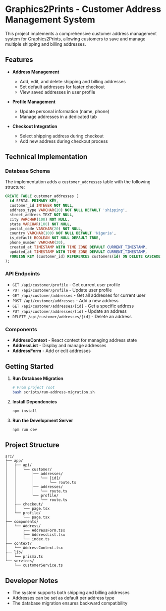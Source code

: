 # Graphics2Prints - Customer Address Management System

This project implements a comprehensive customer address management system for Graphics2Prints, allowing customers to save and manage multiple shipping and billing addresses.

## Features

- **Address Management**
  - Add, edit, and delete shipping and billing addresses
  - Set default addresses for faster checkout
  - View saved addresses in user profile

- **Profile Management**
  - Update personal information (name, phone)
  - Manage addresses in a dedicated tab

- **Checkout Integration**
  - Select shipping address during checkout
  - Add new address during checkout process

## Technical Implementation

### Database Schema

The implementation adds a `customer_addresses` table with the following structure:

```sql
CREATE TABLE customer_addresses (
  id SERIAL PRIMARY KEY,
  customer_id INTEGER NOT NULL,
  address_type VARCHAR(20) NOT NULL DEFAULT 'shipping',
  street_address TEXT NOT NULL,
  city VARCHAR(100) NOT NULL,
  state VARCHAR(100) NOT NULL,
  postal_code VARCHAR(20) NOT NULL,
  country VARCHAR(100) NOT NULL DEFAULT 'Nigeria',
  is_default BOOLEAN NOT NULL DEFAULT TRUE,
  phone_number VARCHAR(20),
  created_at TIMESTAMP WITH TIME ZONE DEFAULT CURRENT_TIMESTAMP,
  updated_at TIMESTAMP WITH TIME ZONE DEFAULT CURRENT_TIMESTAMP,
  FOREIGN KEY (customer_id) REFERENCES customers(id) ON DELETE CASCADE
);
```

### API Endpoints

- `GET /api/customer/profile` - Get current user profile
- `PUT /api/customer/profile` - Update user profile
- `GET /api/customer/addresses` - Get all addresses for current user
- `POST /api/customer/addresses` - Add a new address
- `GET /api/customer/addresses/[id]` - Get a specific address
- `PUT /api/customer/addresses/[id]` - Update an address
- `DELETE /api/customer/addresses/[id]` - Delete an address

### Components

- **AddressContext** - React context for managing address state
- **AddressList** - Display and manage addresses
- **AddressForm** - Add or edit addresses

## Getting Started

1. **Run Database Migration**

   ```bash
   # From project root
   bash scripts/run-address-migration.sh
   ```

2. **Install Dependencies**

   ```bash
   npm install
   ```

3. **Run the Development Server**

   ```bash
   npm run dev
   ```

## Project Structure

```
src/
├── app/
│   ├── api/
│   │   └── customer/
│   │       ├── addresses/
│   │       │   └── [id]/
│   │       │       └── route.ts
│   │       ├── addresses/
│   │       │   └── route.ts
│   │       └── profile/
│   │           └── route.ts
│   ├── checkout/
│   │   └── page.tsx
│   └── profile/
│       └── page.tsx
├── components/
│   └── Address/
│       ├── AddressForm.tsx
│       ├── AddressList.tsx
│       └── index.ts
├── context/
│   └── AddressContext.tsx
├── lib/
│   └── prisma.ts
└── services/
    └── customerService.ts
```

## Developer Notes

- The system supports both shipping and billing addresses
- Addresses can be set as default per address type
- The database migration ensures backward compatibility
